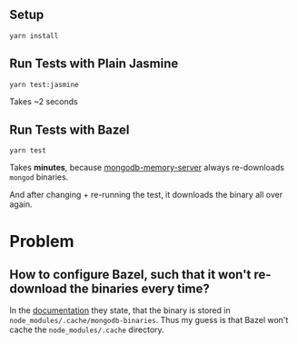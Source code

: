 ## Setup

```
yarn install
```

## Run Tests with Plain Jasmine

```
yarn test:jasmine
```

Takes ~2 seconds

## Run Tests with Bazel

```
yarn test
```

Takes **minutes**, because [mongodb-memory-server](https://github.com/nodkz/mongodb-memory-server) always re-downloads `mongod` binaries.

And after changing + re-running the test, it downloads the binary all over again.

# Problem

## How to configure Bazel, such that it won't re-download the binaries every time?

In the [documentation](https://github.com/nodkz/mongodb-memory-server#mongodb-memory-server) they state, that the binary is stored in `node_modules/.cache/mongodb-binaries`. Thus my guess is that Bazel won't cache the `node_modules/.cache` directory.

